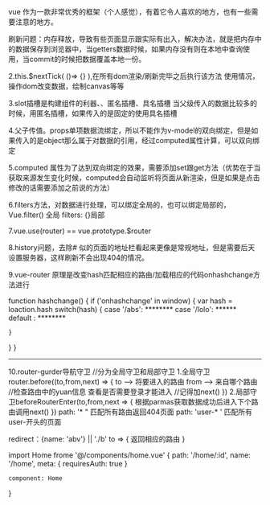 vue 作为一款非常优秀的框架（个人感觉），有着它令人喜欢的地方，也有一些需要注意的地方。


刷新问题：内存释放，导致有些页面显示跟实际有出入，解决办法，就是把内存中的数据保存到浏览器中，当getters数据时候，如果内存没有则在本地中查询使用，当commit的时候把数据覆盖本地一份。

2.this.$nextTick( ()=> {} ),在所有dom渲染/刷新完毕之后执行该方法
  使用情况，操作dom改变数据，绘制canvas等等

3.slot插槽是构建组件的利器、、匿名插槽、具名插槽
  当父级传入的数据比较多的时候，用匿名插槽，如果传入的是固定的使用具名插槽

4.父子传值。props单项数据流绑定，所以不能作为v-model的双向绑定，但是如果传入的是object那么属于对数据的引用，经过computed属性计算，可以双向绑定

5.computed 属性为了达到双向绑定的效果，需要添加set跟get方法（优势在于当获取来源发生变化时候，computed会自动监听将页面从新渲染，但是如果是点击修改的话需要添加之前说的方法）

6.filters方法，对数据进行处理，可以绑定全局的，也可以绑定局部的，Vue.filter() 全局 filters: {}局部

7.vue.use(router)  == vue.prototype.$router

8.history问题，去除# 似的页面的地址栏看起来更像是常规地址，但是需要后天设置服务器，这样刷新不会出现404的情况。

9.vue-router 原理是改变hash匹配相应的路由/加载相应的代码onhashchange方法进行

function hashchange() {
  if ('onhashchange' in  window) {
    var hash = loaction.hash
    switch(hash) {
      case '/abs':
      ********
      case '/lolo':
      ******
      default :
      ********

    }
  }
}
****************************************************************
10.router-gurder导航守卫
//分为全局守卫和局部守卫
1.全局守卫router.before((to,from,next) => {
  to --> 将要进入的路由
  from --> 来自哪个路由 //检查路由中的yuan信息 查看是否需要登录才能进入
  //记得加next()
  })
2.局部守卫beforeRouterEnter(to,from,next => {
  根据parmas获取数据成功后进入下个路由调用next()
  })
  path: '* " 匹配所有路由返回404页面
  path: 'user-* ' 匹配所有user-开头的页面

  redirect：{name: 'abv'} || './b' to => {
    返回相应的路由
  }




  import Home frome '@/components/home.vue'
  {
    path: '/home/:id',
    name: '/home',
    meta: { requiresAuth: true }

    component: Home
  }
